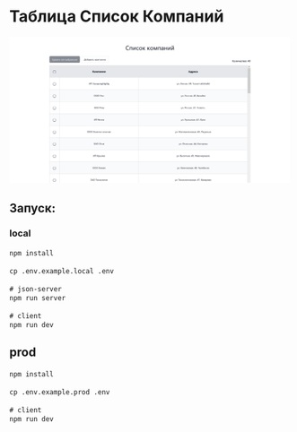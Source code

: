 # Таблица Список Компаний


<img src="./src/shared/assets/1.png" style="width: 500px; text-align: center" />


## Запуск:


### local

```
npm install

cp .env.example.local .env

# json-server
npm run server

# client
npm run dev

```

## prod


```
npm install

cp .env.example.prod .env

# client
npm run dev

```

